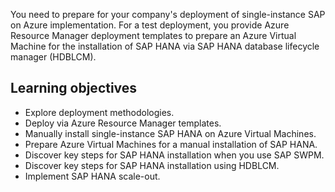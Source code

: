You need to prepare for your company's deployment of single-instance SAP on Azure implementation. For a test deployment, you provide Azure Resource Manager deployment templates to prepare an Azure Virtual Machine for the installation of SAP HANA via SAP HANA database lifecycle manager (HDBLCM).

## Learning objectives

- Explore deployment methodologies.
- Deploy via Azure Resource Manager templates.
- Manually install single-instance SAP HANA on Azure Virtual Machines.
- Prepare Azure Virtual Machines for a manual installation of SAP HANA.
- Discover key steps for SAP HANA installation when you use SAP SWPM.
- Discover key steps for SAP HANA installation using HDBLCM.
- Implement SAP HANA scale-out.
